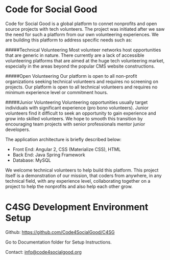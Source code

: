 # Code for Social Good
Code for Social Good is a global platform to connet nonprofits and open source projects with tech volunteers. The project was initiated after we saw the need for such a platform from our own volunteering experiences. We are building this platform to address specific needs such as: 

#####Technical Volunteering
Most volunteer networks host opportunities that are generic in nature. There currently are a lack of accessible volunteering platforms that are aimed at the huge tech volunteering market, especially in the areas beyond the popular CMS website constructions.

#####Open Volunteering
Our platform is open to all non-profit organizations seeking technical volunteers and requires no screening on projects.
Our platform is open to all technical volunteers and requires no minimum experience level or commitment hours.

#####Junior Volunteering
Volunteering opportunities usually target individuals with significant experience (pro bono volunteers). Junior volunteers find it difficult to seek an opportunity to gain experience and grow into skilled volunteers. We hope to smooth this transition by encouraging team projects with senior professionals mentor junior developers.

The application architecture is briefly described below:
- Front End: Angular 2, CSS (Materialize CSS), HTML
- Back End: Java Spring Framework 
- Database: MySQL

We welcome technical volunteers to help build this platform. This project itself is a demonstration of our mission, that coders from anywhere, in any technical field, with any experience level, collaborating together on a project to help the nonprofits and also help each other grow.

# C4SG Development Environment Setup

Github: https://github.com/Code4SocialGood/C4SG

Go to Documentation folder for Setup Instructions.

Contact: info@code4socialgood.org
